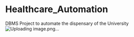 # Healthcare_Automation
DBMS Project to automate the dispensary of the University
![Uploading image.png…]()
